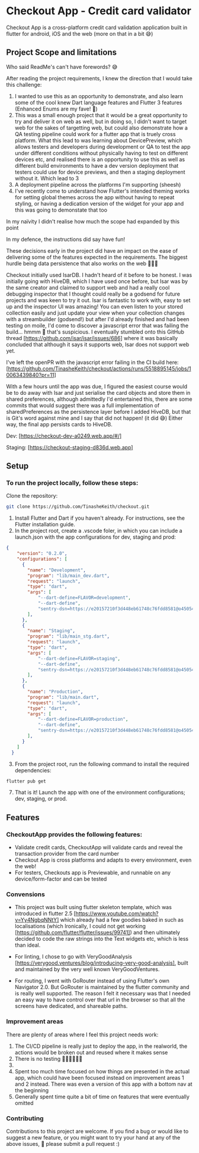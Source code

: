 # Checkout App - Credit card validator

Checkout App is a cross-platform credit card validation application built in flutter for android, iOS and the web (more on that in a bit 😅)

## Project Scope and limitations

Who said ReadMe's can't have forewords? 😅

After reading the project requirements, I knew the direction that I would take this challenge:

1. I wanted to use this as an opportunity to demonstrate, and also learn some of the cool knew Dart language features and Flutter 3 features (Enhanced Enums are my fave! 💙)
2. This was a small enough project that it would be a great opportunity to try and deliver it on web as well, but in doing so, I didn't want to target web for the sakes of targetting web, but could also demonstrate how a QA testing pipeline could work for a flutter app that is truely cross platform. What this lead to was learning about DevicePreview, which allows testers and developers during development or QA to test the app under different conditions without physically having to test on different devices etc, and realised there is an opportunity to use this as well as different build environments to have a dev version deployment that testers could use for device previews, and then a staging deployment without it. Which lead to 3
3. A deployment pipeline across the platforms I'm supporting (sheesh)
4. I've recently come to understand how Flutter's intended theming works for setting global themes across the app without having to repeat styling, or having a dedication version of the widget for your app and this was going to demonstate that too

In my naïvity I didn't realise how much the scope had expanded by this point 

In my defence, the instructions did say have fun!

These decisions early in the project did have an impact on the ease of delivering some of the features expected in the requirements. The biggest hurdle being data persistence that also works on the web 🤦🏾‍♂️

Checkout initially used IsarDB. I hadn't heard of it before to be honest. I was initially going with HiveDB, which I have used once before, but Isar was by the same creator and claimed to support web and had a really cool debugging inspector that I thought could really be a godsend for future projects and was keen to try it out. Isar is fantastic to work with, easy to set up and the inspector UI was amazing! You can even listen to your stored collection easily and just update your view when your collection changes with a streambuilder (godsend!) but after I'd already finished and had been testing on moile, I'd come to discover a javascript error that was failing the build... hmmm 🤨 that's suspicious. I eventually stumbled onto this GitHub thread [https://github.com/isar/isar/issues/686] where it was basically concluded that although it says it supports web, Isar does not support web yet.

I've left the openPR with the javascript error failing in the CI build here: [https://github.com/TinasheKeith/checkout/actions/runs/5518895145/jobs/10063439840?pr=11]

With a few hours until the app was due, I figured the easiest course would be to do away with Isar and just serialise the card objects and store them in shared preferences, although admittedly I'd entertained this, there are some commits that would suggest there was a full implementation of sharedPreferences as the persistence layer before I added HiveDB, but that is Git's word against mine and I say that did not happen! (it did 😅) Either way, the final app persists cards to HiveDB.

Dev:
[https://checkout-dev-a0249.web.app/#/]

Staging:
[https://checkout-staging-d836d.web.app]

## Setup

### To run the project locally, follow these steps:

Clone the repository:
```bash
git clone https://github.com/TinasheKeith/checkout.git
```

1. Install Flutter and Dart if you haven't already. For instructions, see the Flutter installation guide.
2. In the project root, create a .vscode foler, in which you can include a launch.json with the app configurations for dev, staging and prod:
```json
{
    "version": "0.2.0",
    "configurations": [
      {
        "name": "Development",
        "program": "lib/main_dev.dart",
        "request": "launch",
        "type": "dart",
        "args": [
            "--dart-define=FLAVOR=development",
            "--dart-define",
            "sentry-dsn=https://e20157210f3d448eb61748c76fdd8581@o4505472229179392.ingest.sentry.io/4505472298516480",
        ],
      },
      {
        "name": "Staging",
        "program": "lib/main_stg.dart",
        "request": "launch",
        "type": "dart",
        "args": [
            "--dart-define=FLAVOR=staging",
            "--dart-define",
            "sentry-dsn=https://e20157210f3d448eb61748c76fdd8581@o4505472229179392.ingest.sentry.io/4505472298516480",
        ],
      },
      {
        "name": "Production",
        "program": "lib/main.dart",
        "request": "launch",
        "type": "dart",
        "args": [
            "--dart-define=FLAVOR=production",
            "--dart-define",
            "sentry-dsn=https://e20157210f3d448eb61748c76fdd8581@o4505472229179392.ingest.sentry.io/4505472298516480",
        ],
      }
    ]
  }
```

3. From the project root, run the following command to install the required dependencies:
```bash
flutter pub get
```

7. That is it! Launch the app with one of the environment configurations; dev, staging, or prod.

## Features

### CheckoutApp provides the following features:
* Validate credit cards, CheckoutApp will validate cards and reveal the transaction provider from the card number
* Checkout App is cross platforms and adapts to every environment, even the web! 
* For testers, Checkouts app is Previewable, and runnable on any device/form-factor and can be tested


### Convensions
* This project was built using flutter skeleton template, which was introduced in flutter 2.5 [https://www.youtube.com/watch?v=Yy4NgbqNNtY] which already had a few goodies baked in such as localisations (which Ironically, I could not get working [https://github.com/flutter/flutter/issues/99741]) and then ultimately decided to code the raw strings into the Text widgets etc, which is less than ideal.

* For linting, I chose to go with VeryGoodAnalysis [https://verygood.ventures/blog/introducing-very-good-analysis], built and maintained by the very well known VeryGoodVentures. 

* For routing, I went with GoRouter instead of using Flutter's own Navigator 2.0. But GoRouter is maintained by the flutter community and is really well supported. The reason I felt it necessary was that I needed an easy way to have control over that url in the browser so that all the screens have dedicated, and shareable paths.

### Improvement areas
There are plenty of areas where I feel this project needs work:
1. The CI/CD pipeline is really just to deploy the app, in the realworld, the actions would be broken out and reused where it makes sense
2. There is no testing 🤦🏾‍♂️🤦🏾‍♂️
3. 
4. Spent too much time focused on how things are presented in the actual app, which could have been focused instead on improvement areas 1 and 2 instead. There was even a version of this app with a bottom nav at the beginning
5. Generally spent time quite a bit of time on features that were eventually omitted

### Contributing
Contributions to this project are welcome. If you find a bug or would like to suggest a new feature, or you might want to try your hand at any of the above issues, 🤪 please submit a pull request :)